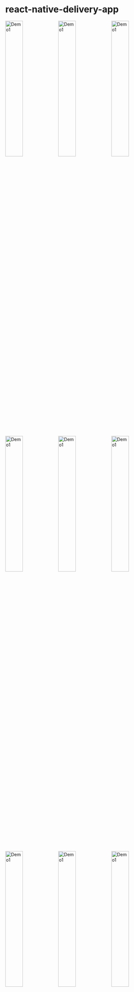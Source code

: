 # react-native-delivery-app


<img src="https://raw.githubusercontent.com/funnyjerry/react-native-delivery-app/master/images/1.PNG" alt="Demo1" width="33%" /><img src="https://raw.githubusercontent.com/funnyjerry/react-native-delivery-app/master/images/2.PNG" alt="Demo1" width="33%" /><img src="https://raw.githubusercontent.com/funnyjerry/react-native-delivery-app/master/images/3.PNG" alt="Demo1" width="33%" />

<img src="https://raw.githubusercontent.com/funnyjerry/react-native-delivery-app/master/images/4.PNG" alt="Demo1" width="33%" /><img src="https://raw.githubusercontent.com/funnyjerry/react-native-delivery-app/master/images/5.PNG" alt="Demo1" width="33%" /><img src="https://raw.githubusercontent.com/funnyjerry/react-native-delivery-app/master/images/6.PNG" alt="Demo1" width="33%" />

<img src="https://raw.githubusercontent.com/funnyjerry/react-native-delivery-app/master/images/7.PNG" alt="Demo1" width="33%" /><img src="https://raw.githubusercontent.com/funnyjerry/react-native-delivery-app/master/images/8.PNG" alt="Demo1" width="33%" /><img src="https://raw.githubusercontent.com/funnyjerry/react-native-delivery-app/master/images/9.PNG" alt="Demo1" width="33%" />

<img src="https://raw.githubusercontent.com/funnyjerry/react-native-delivery-app/master/images/10.PNG" alt="Demo1" width="33%" /><img src="https://raw.githubusercontent.com/funnyjerry/react-native-delivery-app/master/images/11.PNG" alt="Demo1" width="33%" /><img src="https://raw.githubusercontent.com/funnyjerry/react-native-delivery-app/master/images/12.PNG" alt="Demo1" width="33%" />

<img src="https://raw.githubusercontent.com/funnyjerry/react-native-delivery-app/master/images/13.PNG" alt="Demo1" width="33%" /><img src="https://raw.githubusercontent.com/funnyjerry/react-native-delivery-app/master/images/14.PNG" alt="Demo1" width="33%" /><img src="https://raw.githubusercontent.com/funnyjerry/react-native-delivery-app/master/images/15.PNG" alt="Demo1" width="33%" />

<img src="https://raw.githubusercontent.com/funnyjerry/react-native-delivery-app/master/images/16.PNG" alt="Demo1" width="33%" /><img src="https://raw.githubusercontent.com/funnyjerry/react-native-delivery-app/master/images/17.PNG" alt="Demo1" width="33%" /><img src="https://raw.githubusercontent.com/funnyjerry/react-native-delivery-app/master/images/18.PNG" alt="Demo1" width="33%" />

<img src="https://raw.githubusercontent.com/funnyjerry/react-native-delivery-app/master/images/19.PNG" alt="Demo1" width="33%" /><img src="https://raw.githubusercontent.com/funnyjerry/react-native-delivery-app/master/images/20.PNG" alt="Demo1" width="33%" />